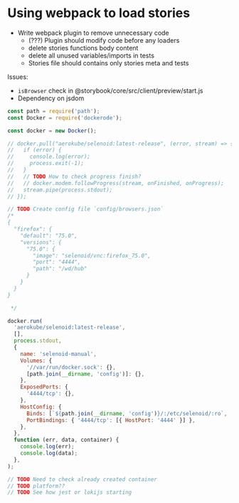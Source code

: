 # Using webpack to load stories

- Write webpack plugin to remove unnecessary code
  - (???) Plugin should modify code before any loaders
  - delete stories functions body content
  - delete all unused variables/imports in tests
  - Stories file should contains only stories meta and tests

Issues:

- `isBrowser` check in @storybook/core/src/client/preview/start.js
- Dependency on jsdom

```js
const path = require('path');
const Docker = require('dockerode');

const docker = new Docker();

// docker.pull("aerokube/selenoid:latest-release", (error, stream) => {
//   if (error) {
//     console.log(error);
//     process.exit(-1);
//   }
//   // TODO How to check progress finish?
//   // docker.modem.followProgress(stream, onFinished, onProgress);
//   stream.pipe(process.stdout);
// });

// TODO Create config file `config/browsers.json`
/*
{
  "firefox": {
    "default": "75.0",
    "versions": {
      "75.0": {
        "image": "selenoid/vnc:firefox_75.0",
        "port": "4444",
        "path": "/wd/hub"
      }
    }
  }
}

 */

docker.run(
  'aerokube/selenoid:latest-release',
  [],
  process.stdout,
  {
    name: 'selenoid-manual',
    Volumes: {
      '//var/run/docker.sock': {},
      [path.join(__dirname, 'config')]: {},
    },
    ExposedPorts: {
      '4444/tcp': {},
    },
    HostConfig: {
      Binds: [`${path.join(__dirname, 'config')}/:/etc/selenoid/:ro`, '//var/run/docker.sock:/var/run/docker.sock'],
      PortBindings: { '4444/tcp': [{ HostPort: '4444' }] },
    },
  },
  function (err, data, container) {
    console.log(err);
    console.log(data);
  },
);

// TODO Need to check already created container
// TODO platform??
// TODO See how jest or lokijs starting
```
